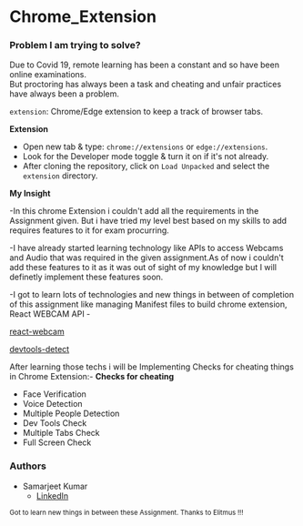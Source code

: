 # Chrome_Extension
### Problem I am trying to solve?

Due to Covid 19, remote learning has been a constant and so have been online examinations. 
<br />
But proctoring has always been a task and cheating and unfair practices have always been a problem.
<br />

`extension`: Chrome/Edge extension to keep a track of browser tabs.


**Extension**

- Open new tab & type: `chrome://extensions` or `edge://extensions`.
- Look for the Developer mode toggle & turn it on if it's not already.
- After cloning the repository, click on `Load Unpacked` and select the `extension` directory.

**My Insight**

-In this chrome Extension i couldn't add all the requirements in the Assignment given.
But i have tried my level best based on my skills to add requires features to it for 
exam procurring.

-I have already started learning technology like APIs to access Webcams and Audio that was
required in the given assignment.As of now i couldn't add these features to it as it was out of sight
of my knowledge but I will definetly implement these features soon.

-I got to learn lots of technologies and new things in between of completion of this assignment like 
managing Manifest files to build chrome extension, React WEBCAM API - 

[react-webcam](https://www.npmjs.com/package/react-webcam)

[devtools-detect](https://www.npmjs.com/package/devtools-detect)


After learning those techs i will be Implementing Checks for cheating things in Chrome Extension:-
**Checks for cheating**

- Face Verification
- Voice Detection
- Multiple People Detection
- Dev Tools Check
- Multiple Tabs Check
- Full Screen Check


### Authors

- Samarjeet Kumar
  - [LinkedIn](https://www.linkedin.com/in/samarjeet-kumar-8236a0196/)

<sub>Got to learn new things in between these Assignment. Thanks to Elitmus !!! </sub>


